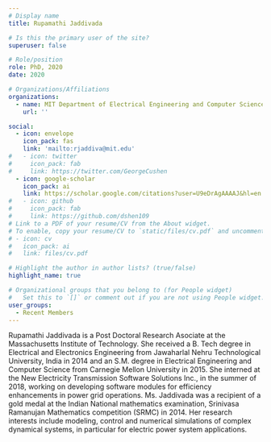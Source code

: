 ```yaml
---
# Display name
title: Rupamathi Jaddivada

# Is this the primary user of the site?
superuser: false

# Role/position
role: PhD, 2020
date: 2020

# Organizations/Affiliations
organizations:
  - name: MIT Department of Electrical Engineering and Computer Science
    url: ''

social:
  - icon: envelope
    icon_pack: fas
    link: 'mailto:rjaddiva@mit.edu'
#   - icon: twitter
#     icon_pack: fab
#     link: https://twitter.com/GeorgeCushen
  - icon: google-scholar
    icon_pack: ai
    link: https://scholar.google.com/citations?user=U9eDrAgAAAAJ&hl=en
#   - icon: github
#     icon_pack: fab
#     link: https://github.com/dshen109
# Link to a PDF of your resume/CV from the About widget.
# To enable, copy your resume/CV to `static/files/cv.pdf` and uncomment the lines below.
# - icon: cv
#   icon_pack: ai
#   link: files/cv.pdf

# Highlight the author in author lists? (true/false)
highlight_name: true

# Organizational groups that you belong to (for People widget)
#   Set this to `[]` or comment out if you are not using People widget.
user_groups:
  - Recent Members
---
```


Rupamathi Jaddivada is a Post Doctoral Research Asociate at the Massachusetts
Institute of Technology. She received a B. Tech degree in Electrical and
Electronics Engineering from Jawaharlal Nehru Technological University, India
in 2014 and an S.M. degree in Electrical Engineering and Computer Science from
Carnegie Mellon University in 2015. She interned at the New Electricity
Transmission Software Solutions Inc., in the summer of 2018, working on
developing software modules for efficiency enhancements in power grid
operations. Ms. Jaddivada was a recipient of a gold medal at the Indian
National mathematics examination, Srinivasa Ramanujan Mathematics competition
(SRMC) in 2014. Her research interests include modeling, control and numerical
simulations of complex dynamical systems, in particular for electric power
system applications.
